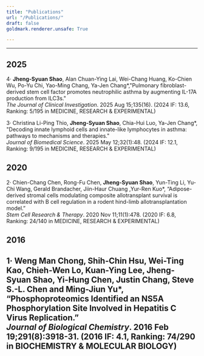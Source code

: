 ```yaml
---
title: "Publications"
url: "/Publications/"
draft: false
goldmark.renderer.unsafe: True

---
```


--- 
## 2025

<div class="shao002">4‧	<strong>Jheng-Syuan Shao</strong>, Alan Chuan-Ying Lai, Wei-Chang Huang, Ko-Chien Wu, Po-Yu Chi, Yao-Ming Chang, Ya-Jen Chang*,"Pulmonary fibroblast-derived stem cell factor promotes neutrophilic asthma by augmenting IL-17A production from ILC3s."<br><em>The Journal of Clinical Investigation</em>. 2025 Aug 15;135(16). (2024 IF: 13.6, Ranking: 5/195 in MEDICINE, RESEARCH & EXPERIMENTAL) </div>

3‧	Christina Li-Ping Thio, <strong>Jheng-Syuan Shao</strong>, Chia-Hui Luo, Ya-Jen Chang*, "Decoding innate lymphoid cells and innate-like lymphocytes in asthma: pathways to mechanisms and therapies."<br><em>Journal of Biomedical Science</em>. 2025 May 12;32(1):48. (2024 IF: 12.1, Ranking: 9/195 in MEDICINE, RESEARCH & EXPERIMENTAL)


## 2020

2‧	Chien-Chang Chen, Rong-Fu Chen, <strong>Jheng-Syuan Shao</strong>, Yun-Ting Li, Yu-Chi Wang, Gerald Brandacher, Jiin-Haur Chuang ,Yur-Ren Kuo*, “Adipose-derived stromal cells modulating composite allotransplant survival is correlated with B cell regulation in a rodent hind-limb allotransplantation model.”<br><em>Stem Cell Research & Therapy</em>. 2020 Nov 11;11(1):478. (2020 IF: 6.8, Ranking: 24/140 in MEDICINE, RESEARCH & EXPERIMENTAL)


## 2016

1‧	Weng Man Chong, Shih-Chin Hsu, Wei-Ting Kao, Chieh-Wen Lo, Kuan-Ying Lee, <strong>Jheng-Syuan Shao</strong>, Yi-Hung Chen, Justin Chang, Steve S.-L. Chen and Ming-Jiun Yu*, “Phosphoproteomics Identified an NS5A Phosphorylation Site Involved in Hepatitis C Virus Replication.”<br><em>Journal of Biological Chemistry</em>. 2016 Feb 19;291(8):3918-31. (2016 IF: 4.1, Ranking: 74/290 in BIOCHEMISTRY & MOLECULAR BIOLOGY)
---